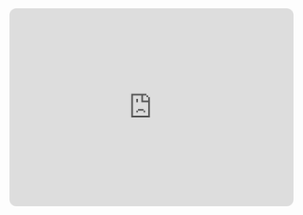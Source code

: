 <iframe data-testid="embed-iframe" style="border-radius:12px" src="https://open.spotify.com/embed/track/5tuBenbZ1Or9xENTyOKoGC?utm_source=generator" width="100%" height="352" frameBorder="0" allowfullscreen="" allow="autoplay; clipboard-write; encrypted-media; fullscreen; picture-in-picture" loading="lazy"></iframe>

